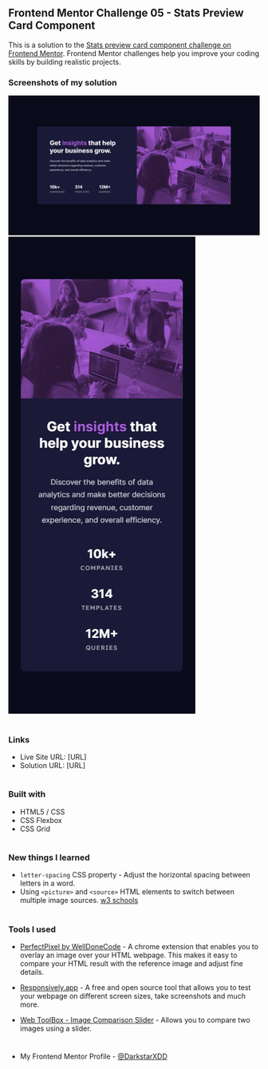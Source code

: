 ## Frontend Mentor Challenge 05 - Stats Preview Card Component

This is a solution to the [Stats preview card component challenge on Frontend Mentor](https://www.frontendmentor.io/challenges/stats-preview-card-component-8JqbgoU62). Frontend Mentor challenges help you improve your coding skills by building realistic projects. 


### Screenshots of my solution
![](./solution_screenshots/screenshot_desktop.jpeg)
![](./solution_screenshots/screenshot_mobile.jpeg)
#


### Links
- Live Site URL: [URL]
- Solution URL: [URL]
#


### Built with
- HTML5 / CSS
- CSS Flexbox
- CSS Grid
#


### New things I learned
- `letter-spacing` CSS property - Adjust the horizontal spacing between letters in a word.
- Using `<picture>` and `<source>` HTML elements to switch between multiple image sources. [w3 schools](https://www.w3schools.com/html/html_images_picture.asp)
#

### Tools I used
- [PerfectPixel by WellDoneCode](https://chromewebstore.google.com/detail/perfectpixel-by-welldonec/dkaagdgjmgdmbnecmcefdhjekcoceebi) - A chrome extension that enables you to overlay an image over your HTML webpage. This makes it easy to compare your HTML result with the reference image and adjust fine details.

- [Responsively.app](https://responsively.app/) - A free and open source tool that allows you to test your webpage on different screen sizes, take screenshots and much more.

- [Web ToolBox - Image Comparison Slider](https://web-toolbox.dev/en/tools/image-compare-slider) - Allows you to compare two images using a slider.
#


- My Frontend Mentor Profile - [@DarkstarXDD](https://www.frontendmentor.io/profile/DarkstarXDD)